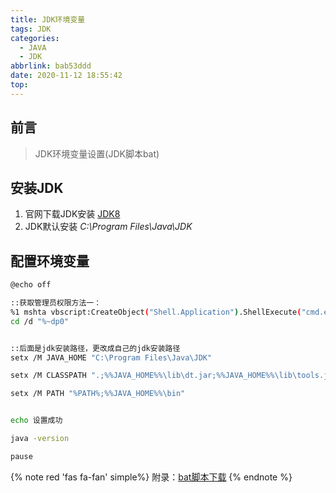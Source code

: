 ```yaml
---
title: JDK环境变量
tags: JDK
categories:
  - JAVA
  - JDK
abbrlink: bab53ddd
date: 2020-11-12 18:55:42
top:
---
```


## 前言

> JDK环境变量设置(JDK脚本bat)

## 安装JDK
1. 官网下载JDK安装 [JDK8](https://www.oracle.com/java/technologies/javase/javase-jdk8-downloads.html)
2. JDK默认安装  *C:\Program Files\Java\JDK* 

## 配置环境变量
``` bash
@echo off

::获取管理员权限方法一：
%1 mshta vbscript:CreateObject("Shell.Application").ShellExecute("cmd.exe","/c %~s0 ::","","runas",1)(window.close)&&exit
cd /d "%~dp0"


::后面是jdk安装路径，更改成自己的jdk安装路径
setx /M JAVA_HOME "C:\Program Files\Java\JDK"

setx /M CLASSPATH ".;%%JAVA_HOME%%\lib\dt.jar;%%JAVA_HOME%%\lib\tools.jar"

setx /M PATH "%PATH%;%%JAVA_HOME%%\bin"


echo 设置成功

java -version

pause
``` 

{% note red 'fas fa-fan' simple%}
附录：[bat脚本下载](https://juno.lanzous.com/iHWYFibvtnc)
{% endnote %}